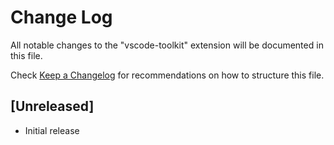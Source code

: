 # Change Log

All notable changes to the "vscode-toolkit" extension will be documented in this file.

Check [Keep a Changelog](http://keepachangelog.com/) for recommendations on how to structure this file.

## [Unreleased]

- Initial release